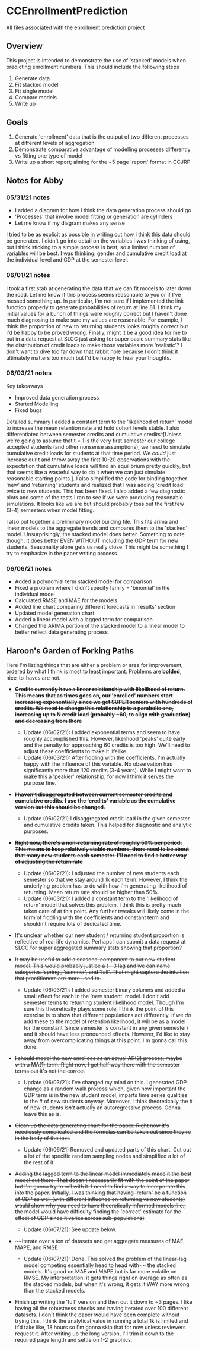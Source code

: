 # CCEnrollmentPrediction
All files associated with the enrollment prediction project

## Overview
This project is intended to demonstrate the use of 'stacked' models when predicting enrollment numbers. This should include the following steps

1) Generate data
2) Fit stacked model
3) Fit single model
4) Compare models
5) Write up

## Goals

1) Generate 'enrollment' data that is the output of two different processes at different levels of aggregation
2) Demonstrate comparative advantage of modelling processes differently vs fitting one type of model
3) Write up a short report; aiming for the ~5 page 'report' format in CCJRP

## Notes for Abby

### 05/31/21 notes

- I added a diagram for how I think the data generation process should go
- 'Processes' that involve model fitting or generation are cylinders
- Let me know if my diagram makes any sense

I tried to be as explicit as possible in writing out how i think this data should be generated. I didn't go into detail on the variables I was thinking of using, but i think sticking to a simple process is best, so a limited number of variables will be best. I was thinking: gender and cumulative credit load at the individual level and GDP at the semester level. 

### 06/01/21 notes

I took a first stab at generating the data that we can fit models to later down the road. Let me know if this process seems reasonable to you or if I've messed something up. In particular, I'm not sure if I implemented the link function properly to generate probabilities of return at line 81. I think my initial values for a bunch of things were roughly correct but I haven't done much diagnosing to make sure my values are reasonable. For example, I think the proportion of new to returning students looks roughly correct but I'd be happy to be proved wrong. Finally, might it be a good idea for me to put in a data request at SLCC just asking for super basic summary stats like the distribution of credit loads to make those variables more 'realistic'? I don't want to dive too far down that rabbit hole because I don't think it ultimately matters too much but I'd be happy to hear your thoughts.

### 06/03/21 notes

Key takeaways
- Improved data generation process
- Started Modelling
- Fixed bugs

Detailed summary
I added a constant term to the 'likelihood of return' model to increase the mean retention rate and hold cohort levels stable. I also differentiated between semester credits and cumulative credits^[Unless we're going to assume that t = 1 is the very first semester our college accepted students (and other nonsense assumptions), we need to simulate cumulative credit loads for students at that time period. We *could* just increase our t and throw away the first 10-20 observations with the expectation that cumulative loads will find an equilibrium pretty quickly, but that seems like a wasteful way to do it when we can just simulate reasonable starting points.]. I also simplified the code for binding together 'new' and 'returning' students and realized that I was adding 'credit load' twice to new students. This has been fixed. I also added a few diagnostic plots and some of the tests I ran to see if we were producing reasonable simulations. It looks like we are but should probably toss out the first few (3-4) semesters when model fitting.

I also put together a preliminary model building file. This fits arima and linear models to the aggregate trends and compares them to the 'stacked' model. Unsurprisingly, the stacked model does better. Something to note though, it does better EVEN WITHOUT including the GDP term for new students. Seasonality alone gets us really close. This might be something I try to emphasize in the paper writing process.

### 06/06/21 notes

- Added a polynomial term stacked model for comparison
- Fixed a problem where I didn't specify family = 'binomial' in the individual model
- Calculated RMSE and MAE for the models
- Added line chart comparing different forecasts in 'results' section
- Updated model generation chart
- Added a linear model with a lagged term for comparison
- Changed the ARIMA portion of the stacked model to a linear model to better reflect data generating process

## Haroon's Garden of Forking Paths

Here I'm listing things that are either a problem or area for improvement, ordered by what I think is most to least important. Problems are **bolded**, nice-to-haves are not.

- ~~**Credits currently have a linear relationship with likelihood of return. This means that as times goes on, our 'enrolled' numbers start increasing exponentially since we get SUPER seniors with hundreds of credits. We need to change this relationship to a parabolic one, increasing up to N credit load (probably ~60, to align with graduation) and decreasing from there**~~
    - Update (06/02/21): I added exponential terms and seem to have roughly accomplished this. However, likelihood 'peaks' quite early and the penalty for approaching 60 credits is too high. We'll need to adjust these coefficients to make it lifelike.
    - Update (06/03/21): After fiddling with the coefficients, I'm actually happy with the influence of this variable. No observation has significantly more than 120 credits (3-4 years). While I might want to make this a 'peakier' relationship, for now I think it serves the purpose fine.

- ~~**I haven't disaggregated between current semester credits and cumulative credits. I use the 'credits' variable as the cumulative version but this should be changed.**~~
    - Update (06/02/21) I disaggregated credit load in the given semester and cumulative credits taken. This helped for diagnostic and analytic purposes.

- ~~**Right now, there's a non-returning rate of roughly 50% per period. This means to keep relatively stable numbers, there need to be about that many new students each semester. I'll need to find a better way of adjusting the return rate**~~
    - Update (06/02/21): I adjusted the number of new students each semester so that we stay around 1k each term. However, I think the underlying problem has to do with how I'm generating likelihood of returning. Mean return rate should be higher than 50%.
    - Update (06/03/21): I added a constant term to the 'likelihood of return' model that solves this problem. I think this is pretty much taken care of at this point. Any further tweaks will likely come in the form of fiddling with the coefficients and constant term and shouldn't require lots of dedicated time.

- It's unclear whether our new student / returning student proportion is reflective of real life dynamics. Perhaps I can submit a data request at SLCC for super aggregated summary stats showing that proportion?

- ~~It may be useful to add a seasonal component to our new student model. This would probably just be a t - 3 lag and we can name categories 'spring', 'summer', and 'fall'. That might capture the intuition that practitioners are more used to.~~
    - Update (06/03/21): I added semester binary columns and added a small effect for each in the 'new student' model. I don't add semester terms to returning student likelihood model. Though I'm sure this theoretically plays some role, I think the point of this exercise is to show that different populations act differently. If we *do* add these to the model of retention likelihood, it will be as a model for the constant (since semester is constant in any given semester) and it should have less pronounced effects. However, I'd like to stay away from overcomplicating things at this point. I'm gonna call this done.
    
- ~~I should model the new enrollees as an actual AR(3) process, maybe with a MA(1) term. Right now, I get half way there with the semester terms but it's not the correct~~
    - Update (06/03/21): I've changed my mind on this. I generated GDP change as a random walk process which, given how important the GDP term is in the new student model, imparts time series qualities to the # of new students anyway. Moreover, I think theoretically the # of new students *isn't* actually an autoregressive process. Gonna leave this as is.

- ~~Clean up the data generating chart for the paper. Right now it's needlessly complicated and the formulas can be taken out since they're in the body of the text.~~
    - Update (06/06/21) Removed and updated parts of this chart. Cut out a lot of the specific random sampling nodes and simplified a lot of the rest of it.
    
- ~~Adding the lagged term to the linear model immediately made it the best model out there. That doesn't necessarily fit with the point of the paper but I'm gonna try to roll with it. I need to find a way to incorporate this into the paper. Initially, I was thinking that having 'return' be a function of GDP as well (with different influence on returning vs new students) would show why you need to have theoretically informed models (i.e., the model would have difficulty finding the 'correct' estimate for the effect of GDP since it varies across sub-populations)~~
    - Update (06/07/21): See update below.

- ~~Iterate over a ton of datasets and get aggregate measures of MAE, MAPE, and RMSE
    - Update (06/07/21): Done. This solved the problem of the linear-lag model competing essentially head to head with~~ the stacked models. It's good on MAE and MAPE but is far more volatile on RMSE. My interpretation: it gets things right on average as often as the stacked models, but when it's wrong, it gets it WAY more wrong than the stacked models.
    
- Finish up writing the 'full' version and then cut it down to ~3 pages. I like having all the robustness checks and having iterated over 100 different datasets. I don't think the paper would have been complete without trying this. I think the analytical value in running a total 1k is limited and it'd take like, 18 hours so I'm gonna skip that for now unless reviewers request it. After writing up the long version, I'll trim it down to the required page length and settle on 1-2 graphics.
